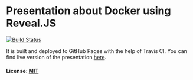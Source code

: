 # Presentation about Docker using Reveal.JS
[![Build Status](https://travis-ci.org/DarkXaHTeP/DockerITShare.Presentation.svg?branch=master)](https://travis-ci.org/DarkXaHTeP/DockerITShare.Presentation)

It is built and deployed to GitHub Pages with the help of Travis CI.
You can find live version of the presentation [here](https://darkxahtep.github.io/DockerITShare.Presentation).

#### License: [MIT](LICENSE)